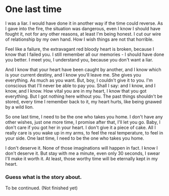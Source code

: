 # One last time

I was a liar. I would have done it in another way if the time could reverse. As I gave into the fire, the situation was dangerous, even I know I should have fought it, not for any other reasons, at least I'm being honest. I cut our wire of relationship by my own hand. How I wish things are not that horrible.

Feel like a failure, the extravagant red bloody heart is broken, because I know that I failed you. I still remember all our memories - I should have done you better. I meet you, I understand you, because you don't want a liar.

And I know that your heart have been caught by another, and I know which is your current destiny, and I know you'll leave me. She gives you everything. As much as you want. But, boy, I couldn't give it to you. I'm conscious that I'll never be able to pay you. Shall I say: and I know, and I know, and I know. How vital you are in my heart, I know that you got everything. But I got nothing here without you. The past things shouldn't be stored, every time I remember back to it, my heart hurts, like being gnawed by a wild lion.

So one last time, I need to be the one who takes you home. I don't have any other wishes, just one more time, I promise after that, I'll let you go. Baby, I don't care if you got her in your heart. I don't give it a piece of cake. All I really care is you wake up in my arms, to feel the real temperature, to feel in your side. One last time, I need to be the one who takes you home.

I don't deserve it. None of those imaginations will happen in fact. I know I don't deserve it. But stay with me a minute, even only 30 seconds, I swear I'll make it worth it. At least, those worthy time will be eternally kept in my heart.

### Guess what is the story about.

To be continued. (Not finished yet)

